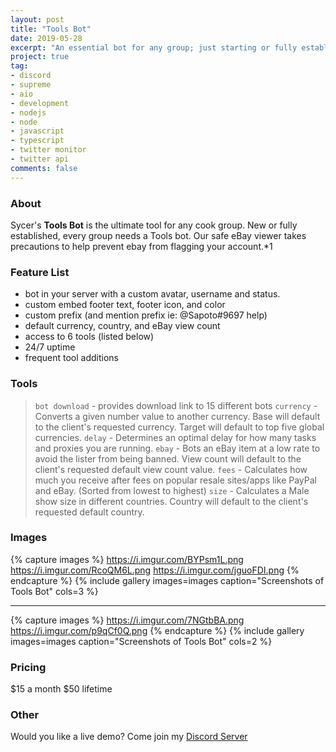 ```yaml
---
layout: post
title: "Tools Bot"
date: 2019-05-28
excerpt: "An essential bot for any group; just starting or fully established."
project: true
tag:
- discord
- supreme
- aio
- development
- nodejs
- node
- javascript
- typescript
- twitter monitor
- twitter api
comments: false
---
```


### About
Sycer's **Tools Bot** is the ultimate tool for any cook group. New or fully established, every group needs a Tools bot. 
Our safe eBay viewer takes precautions to help prevent ebay from flagging your account.*1

### Feature List
* bot in your server with a custom avatar, username and status.
* custom embed footer text, footer icon, and color
* custom prefix (and mention prefix ie: @Sapoto#9697 help)
* default currency, country, and eBay view count
* access to 6 tools (listed below)
*  24/7 uptime
* frequent tool additions

### Tools
> `bot download` - provides download link to 15 different bots
> `currency` - Converts a given number value to another currency. Base will default to the client\'s requested currency. Target will default to top five global currencies.
> `delay` - Determines an optimal delay for how many tasks and proxies you are running.
> `ebay` - Bots an eBay item at a low rate to avoid the lister from being banned. View count will default to the client\'s requested default view count value.
> `fees` - Calculates how much you receive after fees on popular resale sites/apps like PayPal and eBay. (Sorted from lowest to highest)
> `size` - Calculates a Male show size in different countries. Country will default to the client\'s requested default country.

### Images
{% capture images %}
	https://i.imgur.com/BYPsm1L.png
	https://i.imgur.com/RcoQM6L.png
	https://i.imgur.com/jguoFDI.png
{% endcapture %}
{% include gallery images=images caption="Screenshots of Tools Bot" cols=3 %}

---

{% capture images %}
	https://i.imgur.com/7NGtbBA.png
	https://i.imgur.com/p9qCf0Q.png
{% endcapture %}
{% include gallery images=images caption="Screenshots of Tools Bot" cols=2 %} 

### Pricing
$15 a month
$50 lifetime

### Other
Would you like a live demo? Come join my [Discord Server](https://discord.gg/Agg6yFV)


